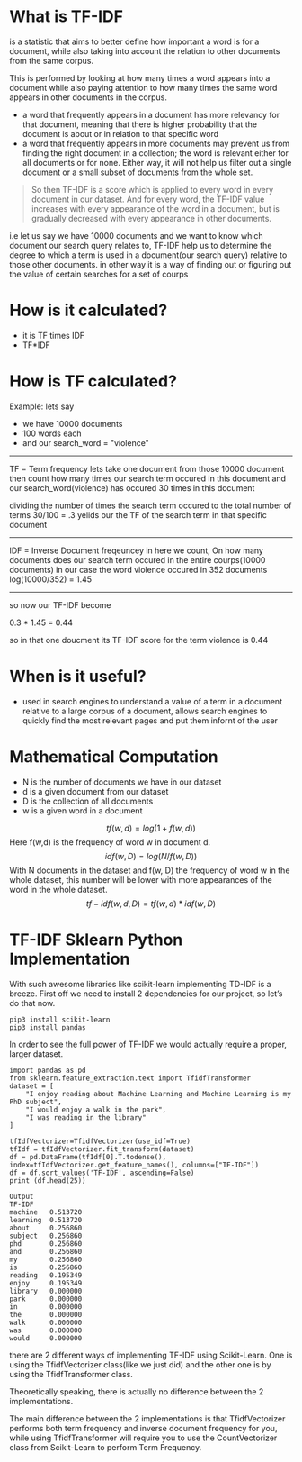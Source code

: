 # What is TF-IDF

is a statistic that aims to better define how important a word is for a document, while also taking into account the relation to other documents from the same corpus.

This is performed by looking at how many times a word appears into a document while also paying attention to how many times the same word appears in other documents in the corpus.

- a word that frequently appears in a document has more relevancy for that document, meaning that there is higher probability that the document is about or in relation to that specific word
- a word that frequently appears in more documents may prevent us from finding the right document in a collection; the word is relevant either for all documents or for none. Either way, it will not help us filter out a single document or a small subset of documents from the whole set.

> So then TF-IDF is a score which is applied to every word in every document in our dataset. And for every word, the TF-IDF value increases with every appearance of the word in a document, but is gradually decreased with every appearance in other documents.

i.e let us say we have 10000 documents and we want to know which document our search query relates to, TF-IDF help us to determine the degree to which a term is used in a document(our search query) relative to those other documents. in other way it is a way of finding out or figuring out the value of certain searches for a set of courps

# How is it calculated?

- it is TF times IDF
- TF\*IDF

# How is TF calculated?

Example: lets say

- we have 10000 documents
- 100 words each
- and our search_word = "violence"

---

TF = Term frequency
lets take one document from those 10000 document
then count how many times our search term occured in this document
and our search_word(violence) has occured 30 times in this document

dividing the number of times the search term occured to the total number of terms
30/100 = .3 yelids our the TF of the search term in that specific document

---

IDF = Inverse Document freqeuncey
in here we count, On how many documents does our search term occured in the entire courps(10000 documents)
in our case the word violence occured in 352 documents
log(10000/352) = 1.45

---

so now our TF-IDF become

0.3 \* 1.45 = 0.44

so in that one doucment its TF-IDF score for the term violence is 0.44

# When is it useful?

- used in search engines to understand a value of a term in a document relative to a large corpus of a document, allows search engines to quickly find the most relevant pages and put them infornt of the user

# Mathematical Computation

- N is the number of documents we have in our dataset
- d is a given document from our dataset
- D is the collection of all documents
- w is a given word in a document

$$tf(w,d)=log(1+f(w,d))$$
Here f(w,d) is the frequency of word w in document d.
$$idf(w,D)=log(N/f(w,D))$$
With N documents in the dataset and f(w, D) the frequency of word w in the whole dataset, this number will be lower with more appearances of the word in the whole dataset.
$$tf-idf(w,d,D)=tf(w,d)*idf(w,D)$$

# TF-IDF Sklearn Python Implementation

With such awesome libraries like scikit-learn implementing TD-IDF is a breeze. First off we need to install 2 dependencies for our project, so let’s do that now.

```
pip3 install scikit-learn
pip3 install pandas
```

In order to see the full power of TF-IDF we would actually require a proper, larger dataset.

```
import pandas as pd
from sklearn.feature_extraction.text import TfidfTransformer
dataset = [
    "I enjoy reading about Machine Learning and Machine Learning is my PhD subject",
    "I would enjoy a walk in the park",
    "I was reading in the library"
]
```

```
tfIdfVectorizer=TfidfVectorizer(use_idf=True)
tfIdf = tfIdfVectorizer.fit_transform(dataset)
df = pd.DataFrame(tfIdf[0].T.todense(), index=tfIdfVectorizer.get_feature_names(), columns=["TF-IDF"])
df = df.sort_values('TF-IDF', ascending=False)
print (df.head(25))
```

```
Output
TF-IDF
machine   0.513720
learning  0.513720
about     0.256860
subject   0.256860
phd       0.256860
and       0.256860
my        0.256860
is        0.256860
reading   0.195349
enjoy     0.195349
library   0.000000
park      0.000000
in        0.000000
the       0.000000
walk      0.000000
was       0.000000
would     0.000000
```

there are 2 different ways of implementing TF-IDF using Scikit-Learn. One is using the TfidfVectorizer class(like we just did) and the other one is by using the TfidfTransformer class.

Theoretically speaking, there is actually no difference between the 2 implementations.

The main difference between the 2 implementations is that TfidfVectorizer performs both term frequency and inverse document frequency for you, while using TfidfTransformer will require you to use the CountVectorizer class from Scikit-Learn to perform Term Frequency.
